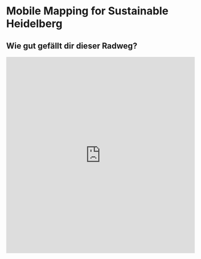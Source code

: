 # Mobile Mapping for Sustainable Heidelberg

## Wie gut gefällt dir dieser Radweg?

<iframe id="igraph" scrolling="no" style="border:none;" seamless="seamless" src="https://github.com/redfrexx/mobilemapping_hd/blob/master/plot1.html" height="525" width="100%"></iframe>